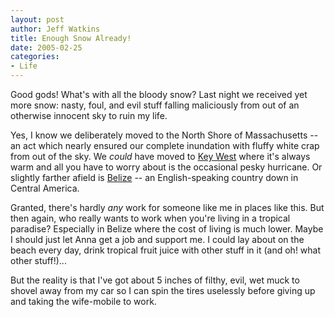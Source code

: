 ```yaml
--- 
layout: post
author: Jeff Watkins
title: Enough Snow Already!
date: 2005-02-25
categories: 
- Life
---
```


Good gods! What's with all the bloody snow? Last night we received yet more snow: nasty, foul, and evil stuff falling maliciously from out of an otherwise innocent sky to ruin my life.

Yes, I know we deliberately moved to the North Shore of Massachusetts -- an act which nearly ensured our complete inundation with fluffy white crap from out of the sky. We *could* have moved to [Key West][key-west] where it's always warm and all you have to worry about is the occasional pesky hurricane. Or slightly farther afield is [Belize][belize] -- an English-speaking country down in Central America.

Granted, there's hardly *any* work for someone like me in places like this. But then again, who really wants to work when you're living in a tropical paradise? Especially in Belize where the cost of living is much lower. Maybe I should just let Anna get a job and support me. I could lay about on the beach every day, drink tropical fruit juice with other stuff in it (and oh! what other stuff!)...

But the reality is that I've got about 5 inches of filthy, evil, wet muck to shovel away from my car so I can spin the tires uselessly before giving up and taking the wife-mobile to work.

[key-west]: http://www.keywestcity.com/ "Sunny and Warm: Key West"
[belize]: http://www.travelbelize.org/belize.html "Another Sunny and Warm destination: Belize"
